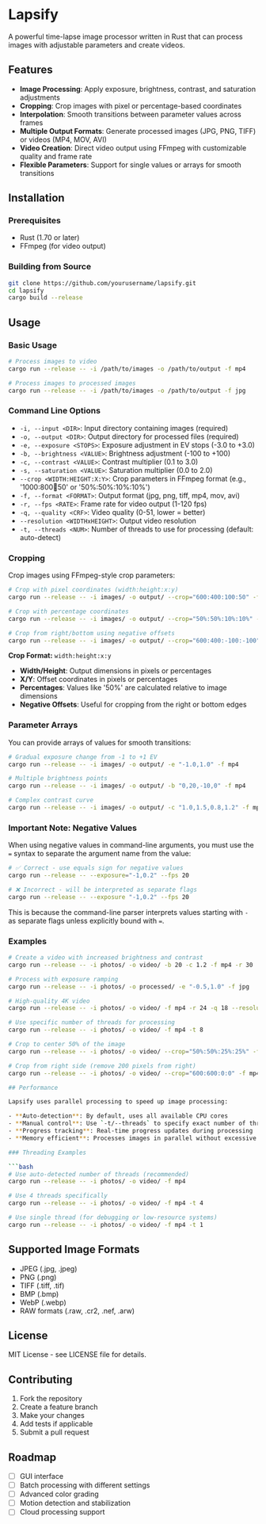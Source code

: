 # Lapsify

A powerful time-lapse image processor written in Rust that can process images with adjustable parameters and create videos.

## Features

- **Image Processing**: Apply exposure, brightness, contrast, and saturation adjustments
- **Cropping**: Crop images with pixel or percentage-based coordinates
- **Interpolation**: Smooth transitions between parameter values across frames
- **Multiple Output Formats**: Generate processed images (JPG, PNG, TIFF) or videos (MP4, MOV, AVI)
- **Video Creation**: Direct video output using FFmpeg with customizable quality and frame rate
- **Flexible Parameters**: Support for single values or arrays for smooth transitions

## Installation

### Prerequisites

- Rust (1.70 or later)
- FFmpeg (for video output)

### Building from Source

```bash
git clone https://github.com/yourusername/lapsify.git
cd lapsify
cargo build --release
```

## Usage

### Basic Usage

```bash
# Process images to video
cargo run --release -- -i /path/to/images -o /path/to/output -f mp4

# Process images to processed images
cargo run --release -- -i /path/to/images -o /path/to/output -f jpg
```

### Command Line Options

- `-i, --input <DIR>`: Input directory containing images (required)
- `-o, --output <DIR>`: Output directory for processed files (required)
- `-e, --exposure <STOPS>`: Exposure adjustment in EV stops (-3.0 to +3.0)
- `-b, --brightness <VALUE>`: Brightness adjustment (-100 to +100)
- `-c, --contrast <VALUE>`: Contrast multiplier (0.1 to 3.0)
- `-s, --saturation <VALUE>`: Saturation multiplier (0.0 to 2.0)
- `--crop <WIDTH:HEIGHT:X:Y>`: Crop parameters in FFmpeg format (e.g., '1000:800:100:50' or '50%:50%:10%:10%')
- `-f, --format <FORMAT>`: Output format (jpg, png, tiff, mp4, mov, avi)
- `-r, --fps <RATE>`: Frame rate for video output (1-120 fps)
- `-q, --quality <CRF>`: Video quality (0-51, lower = better)
- `--resolution <WIDTHxHEIGHT>`: Output video resolution
- `-t, --threads <NUM>`: Number of threads to use for processing (default: auto-detect)

### Cropping

Crop images using FFmpeg-style crop parameters:

```bash
# Crop with pixel coordinates (width:height:x:y)
cargo run --release -- -i images/ -o output/ --crop="600:400:100:50" -f mp4

# Crop with percentage coordinates
cargo run --release -- -i images/ -o output/ --crop="50%:50%:10%:10%" -f mp4

# Crop from right/bottom using negative offsets
cargo run --release -- -i images/ -o output/ --crop="600:400:-100:-100" -f mp4
```

**Crop Format:** `width:height:x:y`
- **Width/Height**: Output dimensions in pixels or percentages
- **X/Y**: Offset coordinates in pixels or percentages
- **Percentages**: Values like '50%' are calculated relative to image dimensions
- **Negative Offsets**: Useful for cropping from the right or bottom edges

### Parameter Arrays

You can provide arrays of values for smooth transitions:

```bash
# Gradual exposure change from -1 to +1 EV
cargo run --release -- -i images/ -o output/ -e "-1.0,1.0" -f mp4

# Multiple brightness points
cargo run --release -- -i images/ -o output/ -b "0,20,-10,0" -f mp4

# Complex contrast curve
cargo run --release -- -i images/ -o output/ -c "1.0,1.5,0.8,1.2" -f mp4
```

### Important Note: Negative Values

When using negative values in command-line arguments, you must use the `=` syntax to separate the argument name from the value:

```bash
# ✅ Correct - use equals sign for negative values
cargo run --release -- --exposure="-1,0.2" --fps 20

# ❌ Incorrect - will be interpreted as separate flags
cargo run --release -- --exposure "-1,0.2" --fps 20
```

This is because the command-line parser interprets values starting with `-` as separate flags unless explicitly bound with `=`.

### Examples

```bash
# Create a video with increased brightness and contrast
cargo run --release -- -i photos/ -o video/ -b 20 -c 1.2 -f mp4 -r 30

# Process with exposure ramping
cargo run --release -- -i photos/ -o processed/ -e "-0.5,1.0" -f jpg

# High-quality 4K video
cargo run --release -- -i photos/ -o video/ -f mp4 -r 24 -q 18 --resolution 4K

# Use specific number of threads for processing
cargo run --release -- -i photos/ -o video/ -f mp4 -t 8

# Crop to center 50% of the image
cargo run --release -- -i photos/ -o video/ --crop="50%:50%:25%:25%" -f mp4

# Crop from right side (remove 200 pixels from right)
cargo run --release -- -i photos/ -o video/ --crop="600:600:0:0" -f mp4

## Performance

Lapsify uses parallel processing to speed up image processing:

- **Auto-detection**: By default, uses all available CPU cores
- **Manual control**: Use `-t/--threads` to specify exact number of threads
- **Progress tracking**: Real-time progress updates during processing
- **Memory efficient**: Processes images in parallel without excessive memory usage

### Threading Examples

```bash
# Use auto-detected number of threads (recommended)
cargo run --release -- -i photos/ -o video/ -f mp4

# Use 4 threads specifically
cargo run --release -- -i photos/ -o video/ -f mp4 -t 4

# Use single thread (for debugging or low-resource systems)
cargo run --release -- -i photos/ -o video/ -f mp4 -t 1
```

## Supported Image Formats

- JPEG (.jpg, .jpeg)
- PNG (.png)
- TIFF (.tiff, .tif)
- BMP (.bmp)
- WebP (.webp)
- RAW formats (.raw, .cr2, .nef, .arw)

## License

MIT License - see LICENSE file for details.

## Contributing

1. Fork the repository
2. Create a feature branch
3. Make your changes
4. Add tests if applicable
5. Submit a pull request

## Roadmap

- [ ] GUI interface
- [ ] Batch processing with different settings
- [ ] Advanced color grading
- [ ] Motion detection and stabilization
- [ ] Cloud processing support
